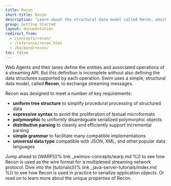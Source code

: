 ```yaml
---
title: Recon
short-title: Recon
description: "Learn about the structural data model called Recon, which is used by Swim to exchange streaming messages."
group: Getting Started
layout: documentation
redirect_from:
  - /concepts/recon/
  - /reference/recon.html
  - /backend/recon/
toc: false
---
```


Web Agents and their lanes define the entities and associated operations of a streaming API. But this definition is incomplete without also defining the data structures supported by each operation. Swim uses a simple, structural data model, called **Recon**, to exchange streaming messages.

Recon was designed to meet a number of key requirements:

- **uniform tree structure** to simplify procedural processing of structured data
- **expressive syntax** to avoid the proliferation of textual microformats
- **polymorphic** to uniformly disambiguate serialized polymorphic objects
- **distributive parsing** to cleanly and efficiently support incremental parsing
- **simple grammar** to facilitate many compatible implementations
- **universal data type** compatible with JSON, XML, and other popular data languages

Jump ahead to [WARP]({% link _swimos-concepts/warp.md %}) to see how Recon is used as the wire format for a multiplexed streaming network protocol. Dive into the [tutorials]({% link _java-server-tutorials/index.md %}) to see how Recon is used in practice to serialize application objects. Or read on to learn more about the unique properties of Recon.
